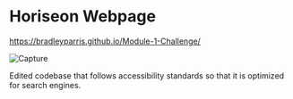# Horiseon Webpage
https://bradleyparris.github.io/Module-1-Challenge/

![Capture](https://user-images.githubusercontent.com/24867485/167311694-6b7d9ed6-222b-420c-b100-e14026997ee8.PNG)

Edited codebase that follows accessibility standards so that it is optimized for search engines.
